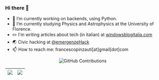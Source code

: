 ### Hi there 👋

- 🌱 I’m currently working on backends, using Python.
- 🔭 I’m currently studying Physics and Astrophysics at the University of Florence.
- ✏️ I'm writing articles about tech (in italian) at  [windowsblogitalia.com](https://windowsblogitalia.com) 
- 🌏 Civic hacking at [@emergenzeHack](https://github.com/emergenzeHack)
- 📫 How to reach me: francescopinzauti[at]gmail[dot]com

<div align="center">

![GitHub Contributions](https://github-readme-stats.vercel.app/api?username=Pinzauti&show_icons=true&title_color=fff&icon_color=79ff97&text_color=9f9f9f&bg_color=151515)

  
|![](https://github-readme-stats.vercel.app/api?username=Pinzauti&&show_icons=true&title_color=ffffff&icon_color=bb2acf&text_color=daf7dc&bg_color=151515)|![](https://github-readme-stats.vercel.app/api/top-langs/?username=Pinzauti&layout=compact&theme=tokyonight&langs_count=10)|
|-|-|
  
</div>
